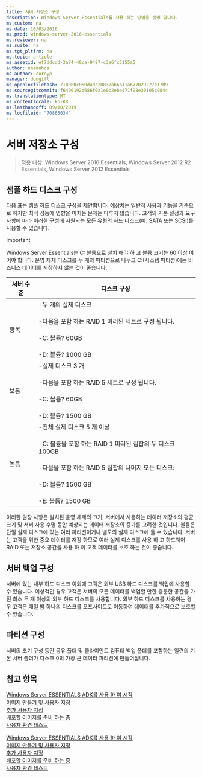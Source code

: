 ```yaml
---
title: 서버 저장소 구성
description: Windows Server Essentials를 사용 하는 방법을 설명 합니다.
ms.custom: na
ms.date: 10/03/2016
ms.prod: windows-server-2016-essentials
ms.reviewer: na
ms.suite: na
ms.tgt_pltfrm: na
ms.topic: article
ms.assetid: ef7ddcdd-3a74-40ca-9487-c3a6fc5155a5
author: nnamuhcs
ms.author: coreyp
manager: dongill
ms.openlocfilehash: 718080c050dadc20837ab6b11a677029227e1709
ms.sourcegitcommit: f6490192d686f0a1e0c2ebe471f98e30105c0844
ms.translationtype: MT
ms.contentlocale: ko-KR
ms.lasthandoff: 09/10/2019
ms.locfileid: "70865034"
---
```

# <a name="configure-server-storage"></a>서버 저장소 구성

>적용 대상: Windows Server 2016 Essentials, Windows Server 2012 R2 Essentials, Windows Server 2012 Essentials

## <a name="sample-hard-disk-configurations"></a>샘플 하드 디스크 구성  
 다음 표는 샘플 하드 디스크 구성을 제안합니다. 예상치는 일반적 사용과 기능을 기준으로 하지만 최적 성능에 영향을 미치는 문제는 다루지 않습니다. 고객의 기본 설정과 요구 사항에 따라 이러한 구성에 지원되는 모든 유형의 하드 디스크(예: SATA 또는 SCSI)를 사용할 수 있습니다.  
  
> [!IMPORTANT]
>   Windows Server Essentials는 C: 볼륨으로 설치 해야 하 고 볼륨 크기는 60 이상 이어야 합니다. 운영 체제 디스크를 두 개의 파티션으로 나누고 C:(시스템 파티션)에는 비즈니스 데이터를 저장하지 않는 것이 좋습니다.  
  
|서버 수준|디스크 구성|  
|------------------|------------------------|  
|항목|-두 개의 실제 디스크<br /><br /> -다음을 포함 하는 RAID 1 미러된 세트로 구성 됩니다.<br /><br /> -C: 볼륨? 60GB<br /><br /> -D: 볼륨? 1000 GB|  
|보통|-실제 디스크 3 개<br /><br /> -다음을 포함 하는 RAID 5 세트로 구성 됩니다.<br /><br /> -C: 볼륨? 60GB<br /><br /> -D: 볼륨? 1500 GB|  
|높음|-전체 실제 디스크 5 개 이상<br /><br /> -C: 볼륨을 포함 하는 RAID 1 미러된 집합의 두 디스크 100GB<br /><br /> -다음을 포함 하는 RAID 5 집합의 나머지 모든 디스크:<br /><br /> -D: 볼륨? 1500 GB<br /><br /> -E: 볼륨? 1500 GB|  
  
 이러한 권장 사항은 설치된 운영 체제의 크기, 서버에서 사용하는 데이터 저장소의 평균 크기 및 서버 사용 수명 동안 예상되는 데이터 저장소의 증가를 고려한 것입니다. 볼륨은 단일 실제 디스크에 있는 여러 파티션이거나 별도의 실제 디스크에 둘 수 있습니다. 서버는 고객을 위한 중요 데이터를 저장 하므로 여러 실제 디스크를 사용 하 고 하드웨어 RAID 또는 저장소 공간을 사용 하 여 고객 데이터를 보호 하는 것이 좋습니다.  
  
## <a name="configuring-your-server-backup"></a>서버 백업 구성  
 서버에 있는 내부 하드 디스크 이외에 고객은 외부 USB 하드 디스크를 백업에 사용할 수 있습니다. 이상적인 경우 고객은 서버의 모든 데이터를 백업할 만한 충분한 공간을 가진 최소 두 개 이상의 외부 하드 디스크를 사용합니다. 외부 하드 디스크를 사용하는 경우 고객은 매일 밤 하나의 디스크를 오프사이트로 이동하여 데이터를 추가적으로 보호할 수 있습니다.  
  
## <a name="partition-configuration"></a>파티션 구성  
 서버의 초기 구성 동안 공유 폴더 및 클라이언트 컴퓨터 백업 폴더를 포함하는 일련의 기본 서버 폴더가 디스크 0의 가장 큰 데이터 파티션에 만들어집니다.  
  
## <a name="see-also"></a>참고 항목  

 [Windows Server ESSENTIALS ADK를 사용 하 여 시작](Getting-Started-with-the-Windows-Server-Essentials-ADK.md)   
 [이미지  만들기 및 사용자 지정](Creating-and-Customizing-the-Image.md)  
 [추가 사용자 지정](Additional-Customizations.md)   
 [배포할 이미지를 준비 하는 중](Preparing-the-Image-for-Deployment.md)   
 [사용자 환경 테스트](Testing-the-Customer-Experience.md)

 [Windows Server ESSENTIALS ADK를 사용 하 여 시작](../install/Getting-Started-with-the-Windows-Server-Essentials-ADK.md)   
 [이미지  만들기 및 사용자 지정](../install/Creating-and-Customizing-the-Image.md)  
 [추가 사용자 지정](../install/Additional-Customizations.md)   
 [배포할 이미지를 준비 하는 중](../install/Preparing-the-Image-for-Deployment.md)   
 [사용자 환경 테스트](../install/Testing-the-Customer-Experience.md)

